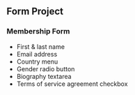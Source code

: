 ## Form Project
### Membership Form

* First & last name
* Email address
* Country menu
* Gender radio button
* Biography textarea
* Terms of service agreement checkbox
